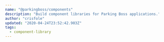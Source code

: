 ```yaml
---
name: "@parkingboss/components"
description: "Build component libraries for Parking Boss applications."
author: "crisfole"
updated: "2020-04-24T23:52:42.903Z"
tags: 
  - component-library
---
```

